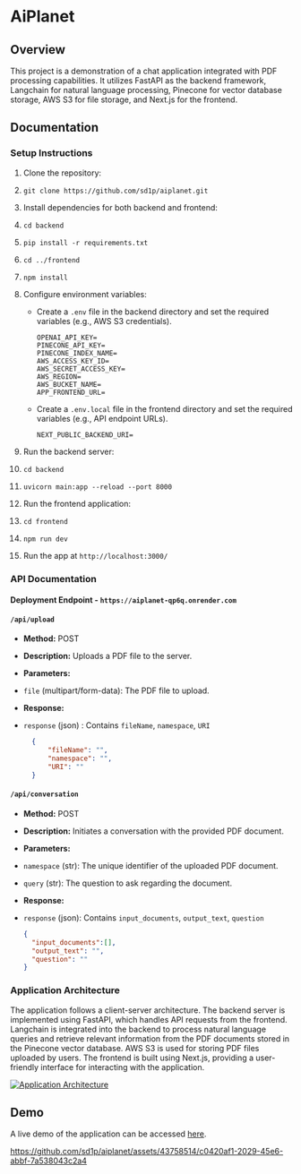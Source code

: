 # AiPlanet

## Overview

This project is a demonstration of a chat application integrated with PDF processing capabilities. It utilizes FastAPI as the backend framework, Langchain for natural language processing, Pinecone for vector database storage, AWS S3 for file storage, and Next.js for the frontend.

## Documentation

### Setup Instructions

1. Clone the repository:
2. `git clone https://github.com/sd1p/aiplanet.git`
3. Install dependencies for both backend and frontend:
4. `cd backend`
5. `pip install -r requirements.txt`
6. `cd ../frontend`
7. `npm install`
8. Configure environment variables:
   - Create a `.env` file in the backend directory and set the required variables (e.g., AWS S3 credentials).

        ```env
        OPENAI_API_KEY=
        PINECONE_API_KEY=
        PINECONE_INDEX_NAME=
        AWS_ACCESS_KEY_ID=
        AWS_SECRET_ACCESS_KEY=
        AWS_REGION= 
        AWS_BUCKET_NAME=
        APP_FRONTEND_URL=
        ```

   - Create a `.env.local` file in the frontend directory and set the required variables (e.g., API endpoint URLs).

        ```env
        NEXT_PUBLIC_BACKEND_URI=
        ```

9. Run the backend server:
10. `cd backend`
11. `uvicorn main:app --reload --port 8000`
12. Run the frontend application:
13. `cd frontend`
14. `npm run dev`
15. Run the app at `http://localhost:3000/`

### API Documentation

#### Deployment Endpoint - `https://aiplanet-qp6q.onrender.com`

#### `/api/upload`

- **Method:** POST
- **Description:** Uploads a PDF file to the server.
- **Parameters:**
- `file` (multipart/form-data): The PDF file to upload.
- **Response:**
- `response` (json) : Contains `fileName`, `namespace`, `URI`
  
  ```json
    {
        "fileName": "",
        "namespace": "",
        "URI": ""
    }
  ```

#### `/api/conversation`

- **Method:** POST
- **Description:** Initiates a conversation with the provided PDF document.
- **Parameters:**
- `namespace` (str): The unique identifier of the uploaded PDF document.
- `query` (str): The question to ask regarding the document.
- **Response:**
- `response` (json): Contains `input_documents`, `output_text`, `question`
  
  ```json
  {
    "input_documents":[],
    "output_text": "",
    "question": ""
  }
  ```

### Application Architecture

The application follows a client-server architecture. The backend server is implemented using FastAPI, which handles API requests from the frontend. Langchain is integrated into the backend to process natural language queries and retrieve relevant information from the PDF documents stored in the Pinecone vector database. AWS S3 is used for storing PDF files uploaded by users. The frontend is built using Next.js, providing a user-friendly interface for interacting with the application.

[![Application Architecture](https://i.postimg.cc/MKjcSJT9/pdflow3.png)](https://i.postimg.cc/MKjcSJT9/pdflow3.png)

## Demo

A live demo of the application can be accessed [here](https://drive.google.com/file/d/1BsXxbTly-duj3FzifwMqZWOcROG4q3CJ/view?usp=sharing).

https://github.com/sd1p/aiplanet/assets/43758514/c0420af1-2029-45e6-abbf-7a538043c2a4

